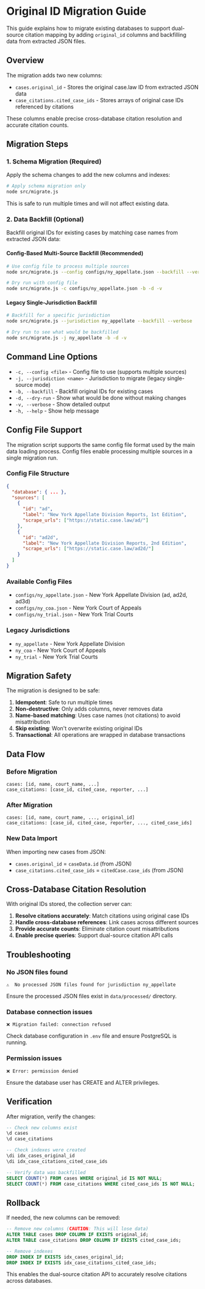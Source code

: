 # Original ID Migration Guide

This guide explains how to migrate existing databases to support dual-source citation mapping by adding `original_id` columns and backfilling data from extracted JSON files.

## Overview

The migration adds two new columns:
- `cases.original_id` - Stores the original case.law ID from extracted JSON data
- `case_citations.cited_case_ids` - Stores arrays of original case IDs referenced by citations

These columns enable precise cross-database citation resolution and accurate citation counts.

## Migration Steps

### 1. Schema Migration (Required)

Apply the schema changes to add the new columns and indexes:

```bash
# Apply schema migration only
node src/migrate.js
```

This is safe to run multiple times and will not affect existing data.

### 2. Data Backfill (Optional)

Backfill original IDs for existing cases by matching case names from extracted JSON data:

#### Config-Based Multi-Source Backfill (Recommended)
```bash
# Use config file to process multiple sources
node src/migrate.js --config configs/ny_appellate.json --backfill --verbose

# Dry run with config file
node src/migrate.js -c configs/ny_appellate.json -b -d -v
```

#### Legacy Single-Jurisdiction Backfill
```bash
# Backfill for a specific jurisdiction
node src/migrate.js --jurisdiction ny_appellate --backfill --verbose

# Dry run to see what would be backfilled
node src/migrate.js -j ny_appellate -b -d -v
```

## Command Line Options

- `-c, --config <file>` - Config file to use (supports multiple sources)
- `-j, --jurisdiction <name>` - Jurisdiction to migrate (legacy single-source mode)
- `-b, --backfill` - Backfill original IDs for existing cases
- `-d, --dry-run` - Show what would be done without making changes
- `-v, --verbose` - Show detailed output
- `-h, --help` - Show help message

## Config File Support

The migration script supports the same config file format used by the main data loading process. Config files enable processing multiple sources in a single migration run.

### Config File Structure
```json
{
  "database": { ... },
  "sources": [
    {
      "id": "ad",
      "label": "New York Appellate Division Reports, 1st Edition",
      "scrape_urls": ["https://static.case.law/ad/"]
    },
    {
      "id": "ad2d", 
      "label": "New York Appellate Division Reports, 2nd Edition",
      "scrape_urls": ["https://static.case.law/ad2d/"]
    }
  ]
}
```

### Available Config Files

- `configs/ny_appellate.json` - New York Appellate Division (ad, ad2d, ad3d)
- `configs/ny_coa.json` - New York Court of Appeals
- `configs/ny_trial.json` - New York Trial Courts

### Legacy Jurisdictions

- `ny_appellate` - New York Appellate Division
- `ny_coa` - New York Court of Appeals
- `ny_trial` - New York Trial Courts

## Migration Safety

The migration is designed to be safe:

1. **Idempotent**: Safe to run multiple times
2. **Non-destructive**: Only adds columns, never removes data
3. **Name-based matching**: Uses case names (not citations) to avoid misattribution
4. **Skip existing**: Won't overwrite existing original IDs
5. **Transactional**: All operations are wrapped in database transactions

## Data Flow

### Before Migration
```
cases: [id, name, court_name, ...]
case_citations: [case_id, cited_case, reporter, ...]
```

### After Migration
```
cases: [id, name, court_name, ..., original_id]
case_citations: [case_id, cited_case, reporter, ..., cited_case_ids]
```

### New Data Import
When importing new cases from JSON:
- `cases.original_id` = `caseData.id` (from JSON)
- `case_citations.cited_case_ids` = `citedCase.case_ids` (from JSON)

## Cross-Database Citation Resolution

With original IDs stored, the collection server can:

1. **Resolve citations accurately**: Match citations using original case IDs
2. **Handle cross-database references**: Link cases across different sources
3. **Provide accurate counts**: Eliminate citation count misattributions
4. **Enable precise queries**: Support dual-source citation API calls

## Troubleshooting

### No JSON files found
```
⚠️  No processed JSON files found for jurisdiction ny_appellate
```
Ensure the processed JSON files exist in `data/processed/` directory.

### Database connection issues
```
❌ Migration failed: connection refused
```
Check database configuration in `.env` file and ensure PostgreSQL is running.

### Permission issues
```
❌ Error: permission denied
```
Ensure the database user has CREATE and ALTER privileges.

## Verification

After migration, verify the changes:

```sql
-- Check new columns exist
\d cases
\d case_citations

-- Check indexes were created
\di idx_cases_original_id
\di idx_case_citations_cited_case_ids

-- Verify data was backfilled
SELECT COUNT(*) FROM cases WHERE original_id IS NOT NULL;
SELECT COUNT(*) FROM case_citations WHERE cited_case_ids IS NOT NULL;
```

## Rollback

If needed, the new columns can be removed:

```sql
-- Remove new columns (CAUTION: This will lose data)
ALTER TABLE cases DROP COLUMN IF EXISTS original_id;
ALTER TABLE case_citations DROP COLUMN IF EXISTS cited_case_ids;

-- Remove indexes
DROP INDEX IF EXISTS idx_cases_original_id;
DROP INDEX IF EXISTS idx_case_citations_cited_case_ids;
```

This enables the dual-source citation API to accurately resolve citations across databases.
